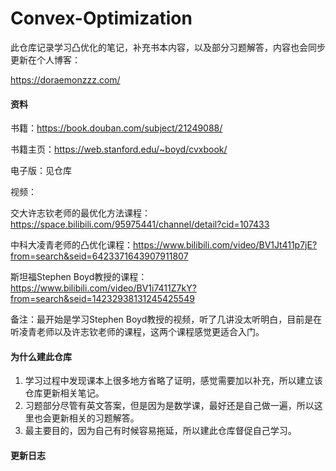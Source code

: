 # Convex-Optimization
此仓库记录学习凸优化的笔记，补充书本内容，以及部分习题解答，内容也会同步更新在个人博客：

https://doraemonzzz.com/



#### 资料

书籍：https://book.douban.com/subject/21249088/

书籍主页：https://web.stanford.edu/~boyd/cvxbook/

电子版：见仓库

视频：

交大许志钦老师的最优化方法课程：https://space.bilibili.com/95975441/channel/detail?cid=107433

中科大凌青老师的凸优化课程：https://www.bilibili.com/video/BV1Jt411p7jE?from=search&seid=6423371643907911807

斯坦福Stephen Boyd教授的课程：https://www.bilibili.com/video/BV1i7411Z7kY?from=search&seid=14232938131245425549

备注：最开始是学习Stephen Boyd教授的视频，听了几讲没太听明白，目前是在听凌青老师以及许志钦老师的课程，这两个课程感觉更适合入门。



#### 为什么建此仓库

1. 学习过程中发现课本上很多地方省略了证明，感觉需要加以补充，所以建立该仓库更新相关笔记。
2. 习题部分尽管有英文答案，但是因为是数学课，最好还是自己做一遍，所以这里也会更新相关的习题解答。
3. 最主要目的，因为自己有时候容易拖延，所以建此仓库督促自己学习。



#### 更新日志

